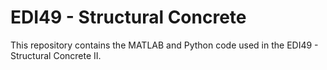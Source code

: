 # EDI49 - Structural Concrete

This repository contains the MATLAB and Python code used in the EDI49 - Structural Concrete II. 
